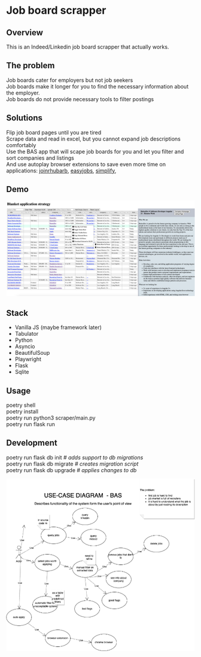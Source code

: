 # Job board scrapper

## Overview

This is an Indeed/Linkedin job board scrapper that actually works.

## The problem

Job boards cater for employers but not job seekers  
Job boards make it longer for you to find the necessary information about the employer.  
Job boards do not provide necessary tools to filter postings

## Solutions

Flip job board pages until you are tired  
Scrape data and read in excel, but you cannot expand job descriptions comfortably  
Use the BAS app that will scape job boards for you and let you filter and sort companies and listings  
And use autoplay browser extensions to save even more time on applications:
[joinrhubarb](www.joinrhubarb.com),
[easyjobs](www.easyjobs.so),
[simplify](www.simplify.jobs),

## Demo

![Current version demo](Screenshot-2022-08-03.png)

## Stack

- Vanilla JS (maybe framework later)
- Tabulator
- Python
- Asyncio
- BeautifulSoup
- Playwright
- Flask
- Sqlite

## Usage

poetry shell  
poetry install   
poetry run python3 scraper/main.py  
poetry run flask run

## Development

poetry run flask db init  _# adds support to db migrations_  
poetry run flask db migrate _# creates migration script_  
poetry run flask db upgrade _# applies changes to db_

![Use case diagram](diagrams/Diagram-USE-CASE.png)

